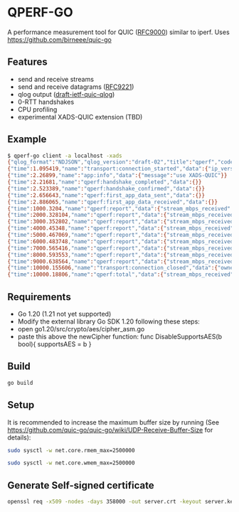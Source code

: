 # QPERF-GO

A performance measurement tool for QUIC ([RFC9000](https://datatracker.ietf.org/doc/html/rfc9000)) similar to iperf.
Uses https://github.com/birneee/quic-go

## Features

- send and receive streams
- send and receive datagrams ([RFC9221](https://datatracker.ietf.org/doc/html/rfc9221))
- qlog output ([draft-ietf-quic-qlog](https://datatracker.ietf.org/doc/draft-ietf-quic-qlog-main-schema/))
- 0-RTT handshakes
- CPU profiling
- experimental XADS-QUIC extension (TBD)

## Example
```bash
$ qperf-go client -a localhost -xads
{"qlog_format":"NDJSON","qlog_version":"draft-02","title":"qperf","code_version":"(devel)","trace":{"vantage_point":{"type":"client"},"common_fields":{"reference_time":1684163451590.148,"time_format":"relative"}}}
{"time":1.095419,"name":"transport:connection_started","data":{"ip_version":"ipv6","src_ip":"::","src_port":46078,"dst_ip":"127.0.0.1","dst_port":18080,"src_cid":"(empty)","dst_cid":"bcfce24fc203637c9c034a"},"group_id":"bcfce24fc203637c9c034a","ODCID":"bcfce24fc203637c9c034a"}
{"time":2.26899,"name":"app:info","data":{"message":"use XADS-QUIC"}}
{"time":2.21681,"name":"qperf:handshake_completed","data":{}}
{"time":2.523389,"name":"qperf:handshake_confirmed","data":{}}
{"time":2.656643,"name":"qperf:first_app_data_sent","data":{}}
{"time":2.886065,"name":"qperf:first_app_data_received","data":{}}
{"time":1000.3204,"name":"qperf:report","data":{"stream_mbps_received":4017.4238,"stream_bytes_received":502333440,"period":1000.3096}}
{"time":2000.328104,"name":"qperf:report","data":{"stream_mbps_received":4087.5806,"stream_bytes_received":510951424,"period":1000.0075}}
{"time":3000.352802,"name":"qperf:report","data":{"stream_mbps_received":4092.884,"stream_bytes_received":511623168,"period":1000.02484}}
{"time":4000.45348,"name":"qperf:report","data":{"stream_mbps_received":4067.5408,"stream_bytes_received":508493824,"period":1000.1007}}
{"time":5000.467069,"name":"qperf:report","data":{"stream_mbps_received":4075.8906,"stream_bytes_received":509493248,"period":1000.0136}}
{"time":6000.483748,"name":"qperf:report","data":{"stream_mbps_received":4142.724,"stream_bytes_received":517849088,"period":1000.01654}}
{"time":7000.565416,"name":"qperf:report","data":{"stream_mbps_received":4068.0115,"stream_bytes_received":508542976,"period":1000.0816}}
{"time":8000.593553,"name":"qperf:report","data":{"stream_mbps_received":4063.904,"stream_bytes_received":508002304,"period":1000.02814}}
{"time":9000.638564,"name":"qperf:report","data":{"stream_mbps_received":4089.5242,"stream_bytes_received":511213568,"period":1000.0451}}
{"time":10000.155606,"name":"transport:connection_closed","data":{"owner":"local","application_code":0,"reason":"no error"},"group_id":"bcfce24fc203637c9c034a","ODCID":"bcfce24fc203637c9c034a"}
{"time":10000.18806,"name":"qperf:total","data":{"stream_mbps_received":4073.2524,"stream_bytes_received":5091655680,"period":10000.178}}
```

## Requirements
- Go 1.20 (1.21 not yet supported)
- Modify the external library Go SDK 1.20 following these steps:
- open go1.20/src/crypto/aes/cipher_asm.go
- paste this above the newCipher function:
      func DisableSupportsAES(b bool){
          supportsAES = b
      }


## Build
```bash
go build
```

## Setup
It is recommended to increase the maximum buffer size by running (See https://github.com/quic-go/quic-go/wiki/UDP-Receive-Buffer-Size for details):

```bash
sudo sysctl -w net.core.rmem_max=2500000
```
```bash
sudo sysctl -w net.core.wmem_max=2500000
```
## Generate Self-signed certificate
```bash
openssl req -x509 -nodes -days 358000 -out server.crt -keyout server.key -config server.req
```